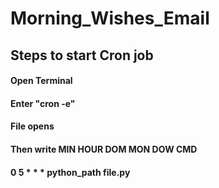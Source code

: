# Morning_Wishes_Email
<h2>Steps to start Cron job </h2>
<h4>Open Terminal</h4>
<h4>Enter "cron -e"</h4>
<h4>File opens </h4>
<h4>Then write MIN HOUR DOM MON DOW  CMD </h4>
<h4>0 5 * * * python_path file.py</h4>